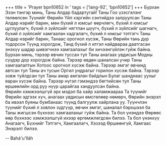 +++
title = 'Prayer bpn10652 in '
tags = ['lang-92', 'bpn10652']
+++
Бурхан Эзэн тэнгэр минь, Таны Алдар бадартугай!  Таны Гоо үзэсгэлэнг төлөөлсөн Түүнийг Өөрийн Үйл хэргийн сэнтийдээ залруулсан Таны Алдар нэрийг барин, мөн бүхий л юмсыг өөрчлөгч, бүхий л юмсыг цуглуулагч, бүхий л зүйлсийг нягтлан шүүгч, бүхий л зүйлсийг шагнагч, бүхий л зүйлсийг хамгаалан хадгалагч, бүхий л юмсыг тэтгэгч Таны Алдар нэрийг барин, Танаас орогнол хүсэж, Таны Өөрийн тань дүр тодорсон Түүнд хорогдож, Танд бүхий л итгэл найдвараа даатгасан энэхүү шадар шивэгчнээ хамгаалахыг би хичээнгүйлэн гуйж байна.  
Бурхан минь, тэрээр өвчин туссан тул Таны анагаах увдисын Модны сүүдэр дор хорогдож байна.  Тэрээр өвдөн шаналсан учир Таны хамгаалалтын Хотоос орогнол хүсэж байна.  Тэрээр эмгэг өвчинд автсан тул Таны ач тусын Оргил ундрагыг горилон хүсэж байна.  Тэрээр зовж туйлдсан тул Таны амар амгалан байдлын Булаг шанднаас уухыг яаран хүсэж байна.  Тэрээр нүгэл гэмэндээ бөгтийсөн тул Таны өршөөлийн орд руу нүүр царайгаа хандуулсан байна.  
Өөрийн хэмжээлшгүй эрх мэдэл ба хайр халамжаараа Та түүнийг Өөрийн эдгээх хүч, анагаах увдисын өмсгөлөөр нөмөрч, Өөрийн энэрэл ба ивээл буяны бумбанаас түүнд балгуулж хайрлана уу.   Түүнчлэн түүнийг бүхий л зовлон зүдгүүр, өвчин эмгэг, шаналал бэрхшээл ба Таны жигшсэн бүхнээс хамгаалахыг гуйж байна. 
Та бол үнэндээ Өөрөөс өөр бүхнээс хэмжээлшгүй ихээр өргөмжлөгдсөн билээ.  Та бол үнэнхүү Анагаагч, Бүхнийг Тэтгэгч, Хамгаалагч, Хэзээд Өршөөнгүй, Хамгаас Энэрэлт билээ.

-- Bahá'u'lláh
